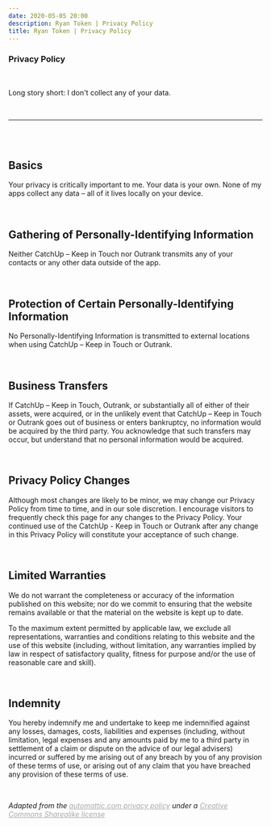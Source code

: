```yaml
---
date: 2020-05-05 20:00
description: Ryan Token | Privacy Policy
title: Ryan Token | Privacy Policy
---
```


<h3> Privacy Policy </h3>

<br />

Long story short: I don't collect any of your data.

<br />

---

<br /> <br />

## Basics

Your privacy is critically important to me. Your data is your own. None of my apps collect any data – all of it lives locally on your device.

<br />

## Gathering of Personally-Identifying Information

Neither CatchUp – Keep in Touch nor Outrank transmits any of your contacts or any other data outside of the app.

<br />

## Protection of Certain Personally-Identifying Information

No Personally-Identifying Information is transmitted to external locations when using CatchUp – Keep in Touch or Outrank.

<br />

## Business Transfers

If CatchUp – Keep in Touch, Outrank, or substantially all of either of their assets, were acquired, or in the unlikely event that CatchUp – Keep in Touch or Outrank goes out of business or enters bankruptcy, no information would be acquired by the third party. You acknowledge that such transfers may occur, but understand that no personal information would be acquired.

<br />

## Privacy Policy Changes

Although most changes are likely to be minor, we may change our Privacy Policy from time to time, and in our sole discretion. I encourage visitors to frequently check this page for any changes to the Privacy Policy. Your continued use of the CatchUp - Keep in Touch or Outrank after any change in this Privacy Policy will constitute your acceptance of such change.

<br />

## Limited Warranties

We do not warrant the completeness or accuracy of the information published on this website; nor do we commit to ensuring that the website remains available or that the material on the website is kept up to date. 

To the maximum extent permitted by applicable law, we exclude all representations, warranties and conditions relating to this website and the use of this website (including, without limitation, any warranties implied by law in respect of satisfactory quality, fitness for purpose and/or the use of reasonable care and skill).

<br />

## Indemnity

You hereby indemnify me and undertake to keep me indemnified against any losses, damages, costs, liabilities and expenses (including, without limitation, legal expenses and any amounts paid by me to a third party in settlement of a claim or dispute on the advice of our legal advisers) incurred or suffered by me arising out of any breach by you of any provision of these terms of use, or arising out of any claim that you have breached any provision of these terms of use.

<br />

*Adapted from the <a href = "https://automattic.com/privacy/" target="_blank" style="text-decoration: underline; color: darkgrey">automattic.com privacy policy</a> under a <a href = "https://creativecommons.org/licenses/by-sa/2.5/" target="_blank" style="text-decoration: underline; color: darkgrey"> Creative Commons Sharealike license</a>*
